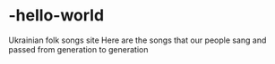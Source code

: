 # -hello-world
 Ukrainian folk songs site
 Here are the songs that our people sang and passed from generation to generation
